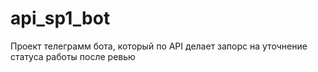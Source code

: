 # api_sp1_bot
Проект телеграмм бота, который по API делает запорс на уточнение статуса работы после ревью
